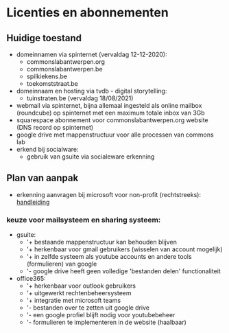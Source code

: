 # Licenties en abonnementen

## Huidige toestand
- domeinnamen via spinternet (vervaldag 12-12-2020): 
     - commonslabantwerpen.org
     - commonslabantwerpen.be
     - spilkiekens.be
     - toekomststraat.be
- domeinnaam en hosting via tvdb - digital storytelling: 
     - tuinstraten.be (vervaldag 18/08/2021)
- webmail via spinternet, bijna allemaal ingesteld als online mailbox (roundcube) op spinternet met een maximum totale inbox van 3Gb
- squarespace abonnement voor commonslabantwerpen.org website (DNS record op spinternet)
- google drive met mappenstructuur voor alle processen van commons lab
- erkend bij socialware: 
    - gebruik van gsuite via socialeware erkenning

## Plan van aanpak
- erkenning aanvragen bij microsoft voor non-profit (rechtstreeks): [handleiding](https://nonprofit.microsoft.com/en-us/getting-started)

### keuze voor mailsysteem en sharing systeem: 
- gsuite: 
    - '+ bestaande mappenstructuur kan behouden blijven
    - '+ herkenbaar voor gmail gebruikers (wisselen van account mogelijk)
    - '+ in zelfde systeem als youtube accounts en andere tools (formulieren) van google
    - '- google drive heeft geen volledige 'bestanden delen' functionaliteit
- office365: 
    - '+ herkenbaar voor outlook gebruikers
    - '+ uitgewerkt rechtenbeheersysteem
    - '+ integratie met microsoft teams
    - '- bestanden over te zetten uit google drive
    - '- een google profiel blijft nodig voor youtubebeheer
    - '- formulieren te implementeren in de website (haalbaar)

